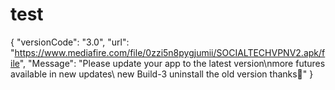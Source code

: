 # test
{ "versionCode": "3.0", "url": "https://www.mediafire.com/file/0zzi5n8pygjumii/SOCIALTECHVPNV2.apk/file", "Message": "Please update your app to the latest version\nmore futures available in new updates\ new Build-3 uninstall the old version thanks💙" }
